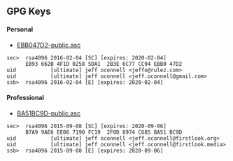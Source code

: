 
## GPG Keys

#### Personal

* [EBB047D2-public.asc](https://raw.githubusercontent.com/jefforulez/gpg-keys/master/EBB047D2-public.asc)

```
sec>  rsa4096 2016-02-04 [SC] [expires: 2020-02-04]
      EB93 662B 4F1D 0258 5DA1  2B3E 6C77 CC94 EBB0 47D2
uid           [ultimate] jeff oconnell <jeffo@rulez.com>
uid           [ultimate] jeff oconnell <jeff.oconnell@gmail.com>
ssb>  rsa4096 2016-02-04 [E] [expires: 2020-02-04]
```

#### Professional

* [BA51BC9D-public.asc](https://raw.githubusercontent.com/jefforulez/gpg-keys/master/BA51BC9D-public.asc)

```
sec>  rsa4096 2015-09-08 [SC] [expires: 2020-09-06]
      B7A9 9AE6 EE06 7190 FC19  2F0D 8974 C685 BA51 BC9D
uid           [ultimate] jeff oconnell <jeff.oconnell@firstlook.org>
uid           [ultimate] jeff oconnell <jeff.oconnell@firstlook.media>
ssb>  rsa4096 2015-09-08 [E] [expires: 2020-09-06]
```

